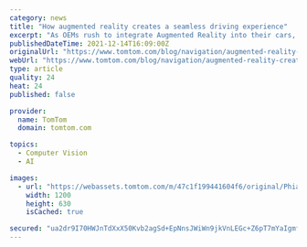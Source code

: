 ```yaml
---
category: news
title: "How augmented reality creates a seamless driving experience"
excerpt: "As OEMs rush to integrate Augmented Reality into their cars, TomTom and Phiar are working to make a superlative multi-display user experience accessible."
publishedDateTime: 2021-12-14T16:09:00Z
originalUrl: "https://www.tomtom.com/blog/navigation/augmented-reality-creates-seamless-driving-experience/"
webUrl: "https://www.tomtom.com/blog/navigation/augmented-reality-creates-seamless-driving-experience/"
type: article
quality: 24
heat: 24
published: false

provider:
  name: TomTom
  domain: tomtom.com

topics:
  - Computer Vision
  - AI

images:
  - url: "https://webassets.tomtom.com/m/47c1f199441604f6/original/Phiar-Blogpost-Blogpost-1200x630px-RGB-OGImage.jpg"
    width: 1200
    height: 630
    isCached: true

secured: "ua2dr9I70HWJnTdXxX50Kvb2agSd+EpNnsJWiWn9jkVnLEGc+Z6pT7mYaIgmfh7uLclHfnNdfCkyaok2hF4Lwzwwasad1FlxIDmeUKOX/Ay5BNNxro+qnoFSQTC6uzBoi/FF8u9RLjlD/H4WqB4nlLrz9YonPsJiwgURT0gEiuK2A1Q/cNEB8yCIN9k844jitNW0hk3zNl/a3errFRDvIc4Ul7zP6vyuR+vYw6IZ5mrCJy1YB+LcUMmb0y7+/vZIfrptPq9ZUp5q3eL0BprVKt57ZiTNDedPHIdbAtL6qR0hwgDTp8CJ6m5vtV4s0S4ozZKFqpi7CYGz2j8CQzlfS8MtWCiqBm47FIezkXP/cbs=;P7GH9llk9e2LgYIEUkvfPw=="
---
```


